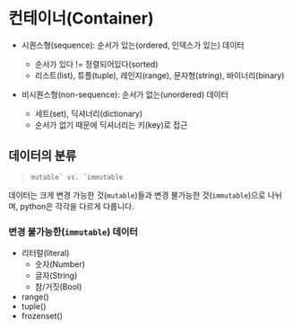 # 컨테이너(Container)

- 시퀀스형(sequence): 순서가 있는(ordered, 인덱스가 있는) 데이터
  - 순서가 있다 != 정렬되어있다(sorted)
  - 리스트(list), 튜플(tuple), 레인지(range), 문자형(string), 바이너리(binary)

- 비시퀀스형(non-sequence): 순서가 없는(unordered) 데이터
  - 세트(set), 딕셔너리(dictionary)
  - 순서가 없기 때문에 딕셔너리는 키(key)로 접근

## 데이터의 분류

> ```
> mutable` vs. `immutable
> ```

데이터는 크게 변경 가능한 것(`mutable`)들과 변경 불가능한 것(`immutable`)으로 나뉘며, python은 각각을 다르게 다룹니다.

### 변경 불가능한(`immutable`) 데이터

- 리터럴(literal)
  - 숫자(Number)
  - 글자(String)
  - 참/거짓(Bool)
- range()
- tuple()
- frozenset()

